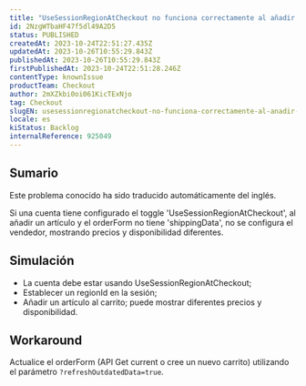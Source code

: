 ```yaml
---
title: "UseSessionRegionAtCheckout no funciona correctamente al añadir el primer artículo al carrito."
id: 2NzgWTbaHF47f5dl49A2D5
status: PUBLISHED
createdAt: 2023-10-24T22:51:27.435Z
updatedAt: 2023-10-26T10:55:29.843Z
publishedAt: 2023-10-26T10:55:29.843Z
firstPublishedAt: 2023-10-24T22:51:28.246Z
contentType: knownIssue
productTeam: Checkout
author: 2mXZkbi0oi061KicTExNjo
tag: Checkout
slugEN: usesessionregionatcheckout-no-funciona-correctamente-al-anadir-el-primer-articulo-al-carrito
locale: es
kiStatus: Backlog
internalReference: 925049
---
```


## Sumario

<div class="alert alert-info">
  <p>Este problema conocido ha sido traducido automáticamente del inglés.</p>
</div>


Si una cuenta tiene configurado el toggle 'UseSessionRegionAtCheckout', al añadir un artículo y el orderForm no tiene 'shippingData', no se configura el vendedor, mostrando precios y disponibilidad diferentes.


##

## Simulación



- La cuenta debe estar usando UseSessionRegionAtCheckout;
- Establecer un regionId en la sesión;
- Añadir un artículo al carrito; puede mostrar diferentes precios y disponibilidad.



## Workaround


Actualice el orderForm (API Get current o cree un nuevo carrito) utilizando el parámetro `?refreshOutdatedData=true`.




